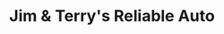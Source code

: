 ---
title: "Jim & Terry's Reliable Auto"
url: /snow-shoe/jim-und-terrys-reliable-auto/
shop: Autowerkstatt
---